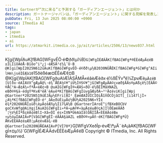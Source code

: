 ```yaml
---
title: Gartnerが“次に来る”と予測する「ガーディアンエージェント」とは何か
description: ガートナージャパンは、「ガーディアンエージェント」に関する見解を発表した。マルチエージェントの統合にとってガーディアンエージェントが鍵になるとしている。
pubDate: Fri, 13 Jun 2025 08:00:00 +0900
source: ITmedia AI
tags:
- japan
- itmedia
- ai
url: https://atmarkit.itmedia.co.jp/ait/articles/2506/13/news037.html
---
```


K[gi[WpÍAuK[fBAG[WFgvÉÖ·é©ðð\µ½B}`G[WFgÌÉÆÁÄK[fBAG[WFgª®ÉÈéÆµÄ¢éB
±ÌLÍïõÀèÅ·Bïõo^i³¿j·éÆSÄ²¢½¾¯Ü·B
@K[gi[WpÍ2025N612úAuK[fBAG[WFgvÉÖ·é©ðð\µ½B2030NÜÅÉK[fBAG[WFgªG[WFg^AIilHm\jsêÌÈÆà10`15ðèßéæ¤ÉÈéÆ¢¤B
@K[gi[WpÍAK[fBAG[WFgðuAIÆÌÀSÅMÅ«éâèÆèðx·é½ßÉÝv³ê½ZpvÆè`µÄ¢éB[U[ðx·éAIAVX^gÆµÄ@\·é¾¯ÅÈA¼©¥^iÜ½Í®S©¥^jG[WFgÆµÄA©çvæð§ÄÄs®µAßçê½[ÉÁÄ©®ÅC³A~Æ¢Á½»fªÅ«éÆ¢¤B
@uAIG[WFgÌ®«ÆÀS«ðÛ·é½ßÉÍMâXNAZL eBð©®§ä·édgÝªKvÆ³êÄ¨èA±êªK[fBAG[WFgÌùvgåÆyðÁ¬³¹Ä¢éviK[gi[Wpj
@Gartnerª2025N519úÉJÃµ½EFri[ÅÌ²¸ÉæéÆAÎÛÌCIOiÅîñÓCÒjâIT[_[i147ljÌ¤¿A¼ªK[fBAG[WFgÉÖ·é²¸âÀ±ðùÉiµÄ¢½BÜ½A2025N6»ÝÍ¢ è¾ª2026NÜÅÌ±üð\èµÄ¢éÆñµ½Í17¾Á½B
@GartnerÌAroE^ifBXeBOCbV goCXvWfg@AiXgjÍAuAIG[WFgÌi»ªÁ¬µA©¥«àµÄ¢é±Æ©çA]ÌlÔÉæéÄÂð´¦½V½ÈÎªßçêÄ¢éBlI~Xâ«ÓÌ és×ÌXNªÜèAàÍâlÔÅÍÎÅ«ÈÈÁÄ¢éB±¤µ½óµÍAAIAvP[VâG[WFgÉÎ·éÄÂA§äAZL eBð©®»µÄñ·éK[fBAG[WFgªÙ}ÅKvÉÈÁÄ¢é±Æð¦µÄ¢évÆà¾·éB
@GartnerÍu2028NÜÅÉAAIAvP[VÌ70ª}`G[WFgVXeðÌp·évÆ\ªµÄ¨èA¡ãAK[fBAG[WFgÍ±¤µ½}`G[WFgÌÉÆÁÄdvÈÉÈéÆµÄ¢éB
Copyright © ITmedia, Inc. All Rights Reserved.